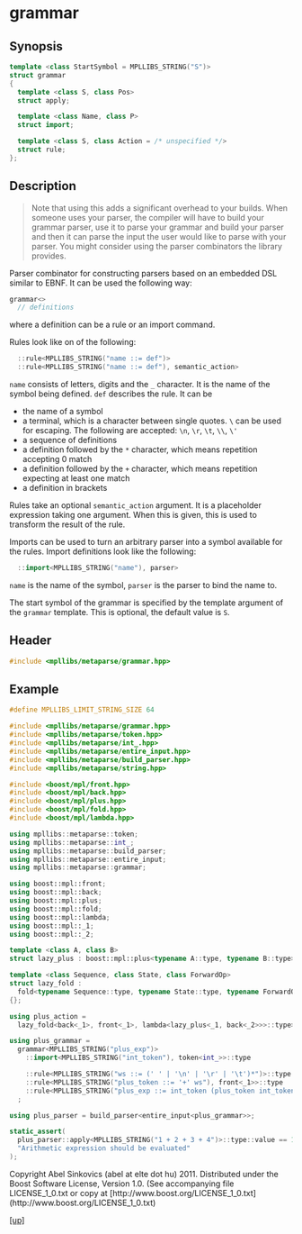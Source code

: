 # grammar

## Synopsis

```cpp
template <class StartSymbol = MPLLIBS_STRING("S")>
struct grammar
{
  template <class S, class Pos>
  struct apply;

  template <class Name, class P>
  struct import;

  template <class S, class Action = /* unspecified */>
  struct rule;
};
```

## Description

> Note that using this adds a significant overhead to your builds. When someone
> uses your parser, the compiler will have to build your grammar parser, use it
> to parse your grammar and build your parser and then it can parse the input
> the user would like to parse with your parser. You might consider using the
> parser combinators the library provides.

Parser combinator for constructing parsers based on an embedded DSL similar to
EBNF. It can be used the following way:

```cpp
grammar<>
  // definitions
```

where a definition can be a rule or an import command.

Rules look like on of the following:

```cpp
  ::rule<MPLLIBS_STRING("name ::= def")>
  ::rule<MPLLIBS_STRING("name ::= def"), semantic_action>
```

`name` consists of letters, digits and the `_` character. It is the name of
the symbol being defined. `def` describes the rule. It can be

 * the name of a symbol
 * a terminal, which is a character between single quotes. `\` can be used for
   escaping. The following are accepted: `\n`, `\r`, `\t`, `\\`, `\'`
 * a sequence of definitions
 * a definition followed by the `*` character, which means repetition accepting
   0 match
 * a definition followed by the `+` character, which means repetition expecting
   at least one match
 * a definition in brackets

Rules take an optional `semantic_action` argument. It is a placeholder
expression taking one argument. When this is given, this is used to transform
the result of the rule.

Imports can be used to turn an arbitrary parser into a symbol available for the
rules. Import definitions look like the following:

```cpp
  ::import<MPLLIBS_STRING("name"), parser>
```

`name` is the name of the symbol, `parser` is the parser to bind the name to.

The start symbol of the grammar is specified by the template argument of the
`grammar` template. This is optional, the default value is `S`.

## Header

```cpp
#include <mpllibs/metaparse/grammar.hpp>
```

## Example

```cpp
#define MPLLIBS_LIMIT_STRING_SIZE 64

#include <mpllibs/metaparse/grammar.hpp>
#include <mpllibs/metaparse/token.hpp>
#include <mpllibs/metaparse/int_.hpp>
#include <mpllibs/metaparse/entire_input.hpp>
#include <mpllibs/metaparse/build_parser.hpp>
#include <mpllibs/metaparse/string.hpp>

#include <boost/mpl/front.hpp>
#include <boost/mpl/back.hpp>
#include <boost/mpl/plus.hpp>
#include <boost/mpl/fold.hpp>
#include <boost/mpl/lambda.hpp>

using mpllibs::metaparse::token;
using mpllibs::metaparse::int_;
using mpllibs::metaparse::build_parser;
using mpllibs::metaparse::entire_input;
using mpllibs::metaparse::grammar;

using boost::mpl::front;
using boost::mpl::back;
using boost::mpl::plus;
using boost::mpl::fold;
using boost::mpl::lambda;
using boost::mpl::_1;
using boost::mpl::_2;

template <class A, class B>
struct lazy_plus : boost::mpl::plus<typename A::type, typename B::type> {};

template <class Sequence, class State, class ForwardOp>
struct lazy_fold :
  fold<typename Sequence::type, typename State::type, typename ForwardOp::type>
{};

using plus_action =
  lazy_fold<back<_1>, front<_1>, lambda<lazy_plus<_1, back<_2>>>::type>;

using plus_grammar =
  grammar<MPLLIBS_STRING("plus_exp")>
    ::import<MPLLIBS_STRING("int_token"), token<int_>>::type

    ::rule<MPLLIBS_STRING("ws ::= (' ' | '\n' | '\r' | '\t')*")>::type
    ::rule<MPLLIBS_STRING("plus_token ::= '+' ws"), front<_1>>::type
    ::rule<MPLLIBS_STRING("plus_exp ::= int_token (plus_token int_token)*"), plus_action>::type
  ;

using plus_parser = build_parser<entire_input<plus_grammar>>;

static_assert(
  plus_parser::apply<MPLLIBS_STRING("1 + 2 + 3 + 4")>::type::value == 10,
  "Arithmetic expression should be evaluated"
);
```

<p class="copyright">
Copyright Abel Sinkovics (abel at elte dot hu) 2011.
Distributed under the Boost Software License, Version 1.0.
(See accompanying file LICENSE_1_0.txt or copy at
[http://www.boost.org/LICENSE_1_0.txt](http://www.boost.org/LICENSE_1_0.txt)
</p>

[[up]](reference.html)


